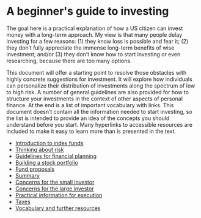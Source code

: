 # A beginner's guide to investing

The goal here is a practical explanation of how a US citizen can invest money with a long-term approach. My view is that many people delay investing for a few reasons: (1) they know loss is possible and fear it; (2) they don’t fully appreciate the immense long-term benefits of wise investment; and/or (3) they don’t know how to start investing or even researching, because there are too many options.

This document will offer a starting point to resolve those obstacles with highly concrete suggestions for investment. It will explore how individuals can personalize their distribution of investments along the spectrum of low to high risk. A number of general guidelines are also provided for how to structure your investments in the context of other aspects of personal finance. At the end is a list of important vocabulary with links. This document doesn’t contain all the information needed to start investing, so the list is intended to provide an idea of the concepts you should understand before you start. Many hyperlinks to accessible resources are included to make it easy to learn more than is presented in the text.

* [Introduction to index funds](https://github.com/investindex/Index)
* [Thinking about risk](https://github.com/investindex/Risk)
* [Guidelines for financial planning](https://github.com/investindex/Guidelines)
* [Building a stock portfolio](https://github.com/investindex/Portfolio)
* [Fund proposals](https://github.com/investindex/Funds)
* [Summary](https://github.com/investindex/Summary)
* [Concerns for the small investor](https://github.com/investindex/Small)
* [Concerns for the large investor](https://github.com/investindex/Large)
* [Practical information for execution](https://github.com/investindex/Practical)
* [Taxes](https://github.com/investindex/Taxes)
* [Vocabulary and further resources](https://github.com/investindex/Vocab)
